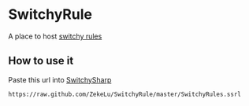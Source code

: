 SwitchyRule
===========

A place to host [switchy rules](http://code.google.com/p/switchy/wiki/RuleList)

How to use it
--------------

Paste this url into [SwitchySharp](http://code.google.com/p/switchy/)

```
https://raw.github.com/ZekeLu/SwitchyRule/master/SwitchyRules.ssrl
```
